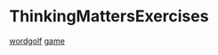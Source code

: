 # ThinkingMattersExercises
[wordgolf](https://sbutltmedia.github.io/ThinkingMattersExercises/wordgolf)
[game](https://sbutltmedia.github.io/ThinkingMattersExercises/tweego-setup/Twine)
